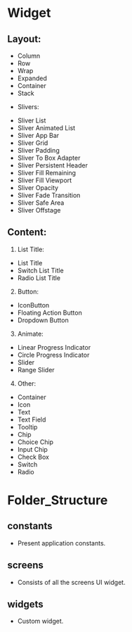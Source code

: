 # Widget
## Layout:
- Column
- Row
- Wrap
- Expanded
- Container
- Stack

* Slivers:
- Sliver List
- Sliver Animated List
- Sliver App Bar
- Sliver Grid
- Sliver Padding
- Sliver To Box Adapter
- Sliver Persistent Header
- Sliver Fill Remaining
- Sliver Fill Viewport
- Sliver Opacity
- Sliver Fade Transition
- Sliver Safe Area
- Sliver Offstage

## Content:
1. List Title:
- List Title
- Switch List Title
- Radio List Title
2. Button:
- IconButton
- Floating Action Button
- Dropdown Button
3. Animate:
- Linear Progress Indicator
- Circle Progress Indicator
- Slider
- Range Slider
4. Other:
- Container
- Icon
- Text
- Text Field
- Tooltip
- Chip
- Choice Chip
- Input Chip
- Check Box
- Switch
- Radio

# Folder_Structure

## constants
- Present application constants.

## screens
- Consists of all the screens UI widget.

## widgets
- Custom widget.